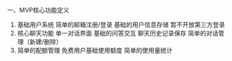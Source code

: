 一、MVP核心功能定义
1. 基础用户系统
简单的邮箱注册/登录
基础的用户信息存储
暂不开放第三方登录
2. 核心聊天功能
单一对话界面
基础的问答交互
聊天历史记录保存
简单的对话管理（新建/删除）
3. 简单的配额管理
免费用户基础使用额度
简单的使用量统计
